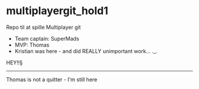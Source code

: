 # multiplayergit_hold1
Repo til at spille Multiplayer git


* Team captain: SuperMads
* MVP: Thomas
* Kristian was here - and did REALLY unimportant work...
   ._.

HEY!!§

---


Thomas is not a quitter - I'm still here
